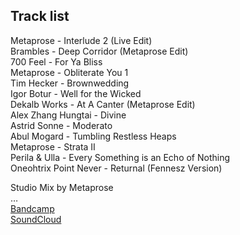 Track list
---
Metaprose - Interlude 2 (Live Edit)  
Brambles - Deep Corridor (Metaprose Edit)  
700 Feel - For Ya Bliss  
Metaprose - Obliterate You 1  
Tim Hecker - Brownwedding  
Igor Botur - Well for the Wicked  
Dekalb Works - At A Canter (Metaprose Edit)  
Alex Zhang Hungtai - Divine  
Astrid Sonne - Moderato  
Abul Mogard - Tumbling Restless Heaps  
Metaprose - Strata II  
Perila & Ulla - Every Something is an Echo of Nothing  
Oneohtrix Point Never - Returnal (Fennesz Version)  
  
Studio Mix by Metaprose  
…  
[Bandcamp](https://metaprose.bandcamp.com/)  
[SoundCloud](https://soundcloud.com/metaprose/pillarsandcolor)